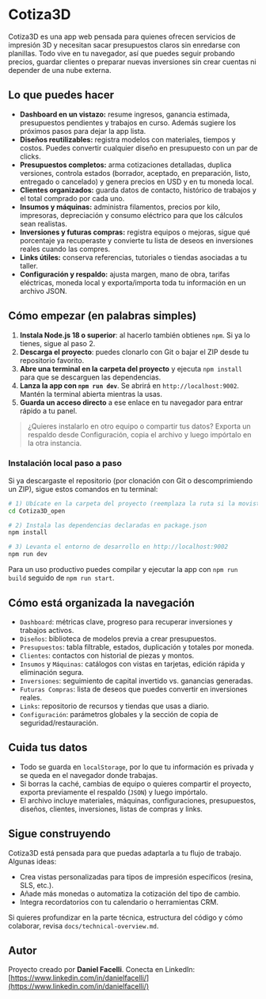 # Cotiza3D

Cotiza3D es una app web pensada para quienes ofrecen servicios de impresión 3D y necesitan sacar presupuestos claros sin enredarse con planillas. Todo vive en tu navegador, así que puedes seguir probando precios, guardar clientes o preparar nuevas inversiones sin crear cuentas ni depender de una nube externa.

## Lo que puedes hacer
- **Dashboard en un vistazo:** resume ingresos, ganancia estimada, presupuestos pendientes y trabajos en curso. Además sugiere los próximos pasos para dejar la app lista.
- **Diseños reutilizables:** registra modelos con materiales, tiempos y costos. Puedes convertir cualquier diseño en presupuesto con un par de clicks.
- **Presupuestos completos:** arma cotizaciones detalladas, duplica versiones, controla estados (borrador, aceptado, en preparación, listo, entregado o cancelado) y genera precios en USD y en tu moneda local.
- **Clientes organizados:** guarda datos de contacto, histórico de trabajos y el total comprado por cada uno.
- **Insumos y máquinas:** administra filamentos, precios por kilo, impresoras, depreciación y consumo eléctrico para que los cálculos sean realistas.
- **Inversiones y futuras compras:** registra equipos o mejoras, sigue qué porcentaje ya recuperaste y convierte tu lista de deseos en inversiones reales cuando las compres.
- **Links útiles:** conserva referencias, tutoriales o tiendas asociadas a tu taller.
- **Configuración y respaldo:** ajusta margen, mano de obra, tarifas eléctricas, moneda local y exporta/importa toda tu información en un archivo JSON.

## Cómo empezar (en palabras simples)
1. **Instala Node.js 18 o superior**: al hacerlo también obtienes `npm`. Si ya lo tienes, sigue al paso 2.
2. **Descarga el proyecto**: puedes clonarlo con Git o bajar el ZIP desde tu repositorio favorito.
3. **Abre una terminal en la carpeta del proyecto** y ejecuta `npm install` para que se descarguen las dependencias.
4. **Lanza la app con `npm run dev`**. Se abrirá en `http://localhost:9002`. Mantén la terminal abierta mientras la usas.
5. **Guarda un acceso directo** a ese enlace en tu navegador para entrar rápido a tu panel.

> ¿Quieres instalarlo en otro equipo o compartir tus datos? Exporta un respaldo desde Configuración, copia el archivo y luego impórtalo en la otra instancia.

### Instalación local paso a paso
Si ya descargaste el repositorio (por clonación con Git o descomprimiendo un ZIP), sigue estos comandos en tu terminal:

```bash
# 1) Ubícate en la carpeta del proyecto (reemplaza la ruta si la moviste)
cd Cotiza3D_open

# 2) Instala las dependencias declaradas en package.json
npm install

# 3) Levanta el entorno de desarrollo en http://localhost:9002
npm run dev
```

Para un uso productivo puedes compilar y ejecutar la app con `npm run build` seguido de `npm run start`.

## Cómo está organizada la navegación
- `Dashboard`: métricas clave, progreso para recuperar inversiones y trabajos activos.
- `Diseños`: biblioteca de modelos previa a crear presupuestos.
- `Presupuestos`: tabla filtrable, estados, duplicación y totales por moneda.
- `Clientes`: contactos con historial de piezas y montos.
- `Insumos` y `Máquinas`: catálogos con vistas en tarjetas, edición rápida y eliminación segura.
- `Inversiones`: seguimiento de capital invertido vs. ganancias generadas.
- `Futuras Compras`: lista de deseos que puedes convertir en inversiones reales.
- `Links`: repositorio de recursos y tiendas que usas a diario.
- `Configuración`: parámetros globales y la sección de copia de seguridad/restauración.

## Cuida tus datos
- Todo se guarda en `localStorage`, por lo que tu información es privada y se queda en el navegador donde trabajas.
- Si borras la caché, cambias de equipo o quieres compartir el proyecto, exporta previamente el respaldo (`JSON`) y luego impórtalo.
- El archivo incluye materiales, máquinas, configuraciones, presupuestos, diseños, clientes, inversiones, listas de compras y links.

## Sigue construyendo
Cotiza3D está pensada para que puedas adaptarla a tu flujo de trabajo. Algunas ideas:
- Crea vistas personalizadas para tipos de impresión específicos (resina, SLS, etc.).
- Añade más monedas o automatiza la cotización del tipo de cambio.
- Integra recordatorios con tu calendario o herramientas CRM.

Si quieres profundizar en la parte técnica, estructura del código y cómo colaborar, revisa `docs/technical-overview.md`.

## Autor
Proyecto creado por **Daniel Facelli**. Conecta en LinkedIn: [https://www.linkedin.com/in/danielfacelli/](https://www.linkedin.com/in/danielfacelli/)
